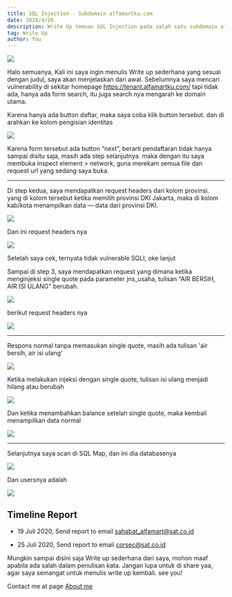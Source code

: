 ```yaml
---
title: SQL Injection - Subdomain alfamartku.com
date: 2020/4/26
description: Write Up temuan SQL Injection pada salah satu subdomain alfamartku.com
tag: Write Up
author: You
---
```


![ ](https://miro.medium.com/max/2400/1*wSc1Y15rXis5ct8_hf3Q6A.jpeg)

Halo semuanya,
Kali ini saya ingin menulis Write up sederhana yang sesuai dengan judul, saya akan menjelaskan dari awal.
Sebelumnya saya mencari vulnerability di sekitar homepage https://tenant.alfamartku.com/ tapi tidak ada, hanya ada form search, itu juga search nya mengarah ke domain utama.

Karena hanya ada button daftar, maka saya coba klik button tersebut. dan di arahkan ke kolom pengisian identitas

![ ](https://miro.medium.com/max/2400/1*Ocxkhko0DFUZDgqDnsXx7g.png)

Karena form tersebut ada button “next”, berarti pendaftaran tidak hanya sampai disitu saja, masih ada step selanjutnya. maka dengan itu saya membuka inspect element > network, guna merekam semua file dan request url yang sedang saya buka.

___

Di step kedua, saya mendapatkan request headers dari kolom provinsi. yang di kolom tersebut ketika memilih provinsi DKI Jakarta, maka di kolom kab/kota menampilkan data — data dari provinsi DKI.

![ ](https://miro.medium.com/max/2400/1*uI0IOkaFzB9yCWEz9ij2Gg.png)

Dan ini request headers nya

![ ](https://miro.medium.com/max/2400/1*bmV6wOZew5y7a2QGztNy2w.png)

Setelah saya cek, ternyata tidak vulnerable SQLI, oke lanjut

Sampai di step 3, saya mendapatkan request yang dimana ketika menginjeksi single quote pada parameter jns_usaha, tulisan “AIR BERSIH, AIR ISI ULANG” berubah.

![ ](https://miro.medium.com/max/2400/1*yu29w6oYz-3zkNuLU6dI3Q.png)

berikut request headers nya

![ ](https://miro.medium.com/max/2400/1*YPfA-48yV4DqPI4kMGUVpQ.png)

___

Respons normal tanpa memasukan single quote, masih ada tulisan 'air bersih, air isi ulang'

![ ](https://miro.medium.com/max/2400/1*aX6rj_3IXP0sxDKzYBRGrg.png)

Ketika melakukan injeksi dengan single quote, tulisan isi ulang menjadi hilang atau berubah

![ ](https://miro.medium.com/max/2400/1*LeMJglzvV5mDLFzN1XMKfQ.png)

Dan ketika menambahkan balance setelah single quote, maka kembali menampilkan data normal

![ ](https://miro.medium.com/max/2400/1*pKJjo5BJpgPHx5B1erCabg.png)

___

Selanjutnya saya scan di SQL Map, dan ini dia databasenya

![ ](https://miro.medium.com/max/2400/1*Na9NMDovIR4rNzv3XMuQDQ.png)

Dan usersnya adalah

![ ](https://miro.medium.com/max/2400/1*VivT2-07nX8w-cE14mCsOw.png)

## Timeline Report

- 19 Juli 2020, Send report to email sahabat_alfamart@sat.co.id

- 25 Juli 2020, Send report to email corsec@sat.co.id

Mungkin sampai disini saja Write up sederhana dari saya, mohon maaf apabila ada salah dalam penulisan kata.
Jangan lupa untuk di share yaa, agar saya semangat untuk menulis write up kembali. see you!

Contact me at page [About me](/about/)